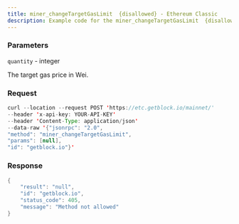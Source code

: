 ```yaml
---
title: miner_changeTargetGasLimit  {disallowed} - Ethereum Classic
description: Example code for the miner_changeTargetGasLimit  {disallowed} json-rpc method. Сomplete guide on how to use miner_changeTargetGasLimit  {disallowed} json-rpc in GetBlock.io Web3 documentation.
---
```


### Parameters


`quantity` - integer

The target gas price in Wei.

### Request

``` java
curl --location --request POST 'https://etc.getblock.io/mainnet/' 
--header 'x-api-key: YOUR-API-KEY' 
--header 'Content-Type: application/json' 
--data-raw '{"jsonrpc": "2.0",
"method": "miner_changeTargetGasLimit",
"params": [null],
"id": "getblock.io"}'
```

###  Response

``` java
{
    "result": "null",
    "id": "getblock.io",
    "status_code": 405,
    "message": "Method not allowed"
}
```

